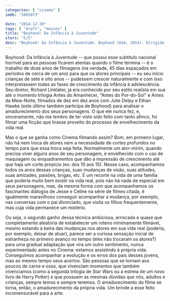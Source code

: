 ```yaml
---
categories: [ "cinema" ]
imdb: "1065073"

date: "2014-12-20"
tags: [ "draft", "movies" ]
title: "Boyhood: Da Infância à Juventude"
stars: "5/5"
desc: "Boyhood: Da Infância à Juventude. Boyhood (USA, 2014). Dirigido por Richard Linklater. Escrito por Richard Linklater. Com Ellar Coltrane, Patricia Arquette, Elijah Smith, Lorelei Linklater, Steven Chester Prince, Bonnie Cross, Sydney Orta, Libby Villari, Ethan Hawke."
---
```

Boyhood: Da Infância à Juventude -- que possui esse subtítulo nacional horrível para as pessoas ficarem atentas quando o filme termina -- é o trabalho de doze anos de filmagens (na verdade, 45 dias espaçados em períodos de cerca de um ano) para que os atores principais -- eu seu início crianças de sete e oito anos -- pudessem crescer naturalmente e com isso interpretassem todas as fases de crescimento da infância à adolescência. Seu diretor, Richard Linklater, já era conhecido por seu estilo realista em sua até o momento trilogia Antes do Amanhecer, "Antes do Por-do-Sol" e Antes da Meia-Noite, filmados de dez em dez anos com Julie Delpy e Ethan Hawke (este último também participa de Boyhood) para analisar o amadurecimento dos seus personagens. O que ele nunca fez, e, sinceramente, não me lembro de ter visto sido feito com tanto afinco, foi filmar uma ficção que tirasse proveito do processo de envelhecimento da vida real.

Mas o que se ganha como Cinema filmando assim? Bom, em primeiro lugar, não há nem troca de atores nem a necessidade de cortes profundos no tempo para que essa troca seja feita. Normalmente um ator-mirim, quando precisa viver alguns anos de seu personagem, é envelhecido com o uso de maquiagem ou enquadramentos que dão a impressão de crescimento até que haja um corte propício (ex: dos 10 aos 15). Nesse caso, acompanhamos todos os anos dessas crianças, suas mudanças de visão, suas atitudes, suas amizades, paixões, brigas, etc. É um recorte na vida de uma família que poderia muito bem existir na vida real, pois não há nada de especial em seus personagens, mas, da mesma forma com que acompanhamos os fascinantes diálogos de Jesse e Celine na série de filmes citada, é igualmente maravilhoso conseguir acompanhar a mudança, por exemplo, nas conversas com o pai divorciado, que visita os filhos frequentemente, mas cuja vida permanece um mistério.

Ou seja, o segundo ganho dessa técnica ambiciosa, arriscada e quase que completamente aleatória de estabelecer um roteiro minimamente filmável, mesmo estando à beira das mudanças nos atores em sua vida real (poderia, por exemplo, deixar de atuar), parece ser a curiosa sensação inicial de estranheza no primeiro avanço no tempo (eles não trocaram os atores?) para uma gradual adaptação que vira um outro sentimento, nunca experimentado antes no Cinema: estamos assistindo à própria vida. Conseguimos acompanhar a evolução e os erros dos pais desses jovens, mas ao mesmo tempo seus acertos. São pessoas que se tornam aos poucos de carne e osso, que vivenciam momentos que também vivenciamos (como a segunda trilogia de Star Wars ou a estreia de um novo livro de Harry Potter) e que possuem as mesmas dúvidas que nós, adultos e crianças, sempre temos e sempre teremos. O amadurecimento do filme se torna, então, o amadurecimento da própria vida. Um brinde a esse feito incomensurável para a arte.
